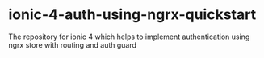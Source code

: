 # ionic-4-auth-using-ngrx-quickstart
The repository for ionic 4 which helps to implement authentication using ngrx store with routing and auth guard
